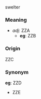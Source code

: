 swelter
### Meaning
+ _adj_: ZZA
    + __eg__: ZZB

### Origin

ZZC

### Synonym

__eg__: ZZD

+ ZZE


